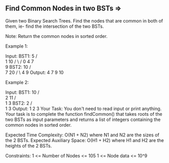 Find Common Nodes in two BSTs =>
-----------------------------


Given two Binary Search Trees. Find the nodes that are common in both of them, ie- find the intersection of the two BSTs.

Note: Return the common nodes in sorted order.

Example 1:

Input:
BST1:
                  5
               /     \
             1        10
           /   \      /
          0     4    7
                      \
                       9
BST2:
                10 
              /    \
             7     20
           /   \ 
          4     9
Output: 4 7 9 10

Example 2:

Input:
BST1:
     10
    /  \
   2   11
  /  \
 1   3
BST2:
       2
     /  \
    1    3
Output: 1 2 3
Your Task:
You don't need to read input or print anything. Your task is to complete the function findCommon() that takes roots of the two BSTs as input parameters and returns a list of integers containing the common nodes in sorted order. 

Expected Time Complexity: O(N1 + N2) where N1 and N2 are the sizes of the 2 BSTs.
Expected Auxiliary Space: O(H1 + H2) where H1 and H2 are the heights of the 2 BSTs.

Constraints:
1 <= Number of Nodes <= 105
1 <= Node data <= 10^9
